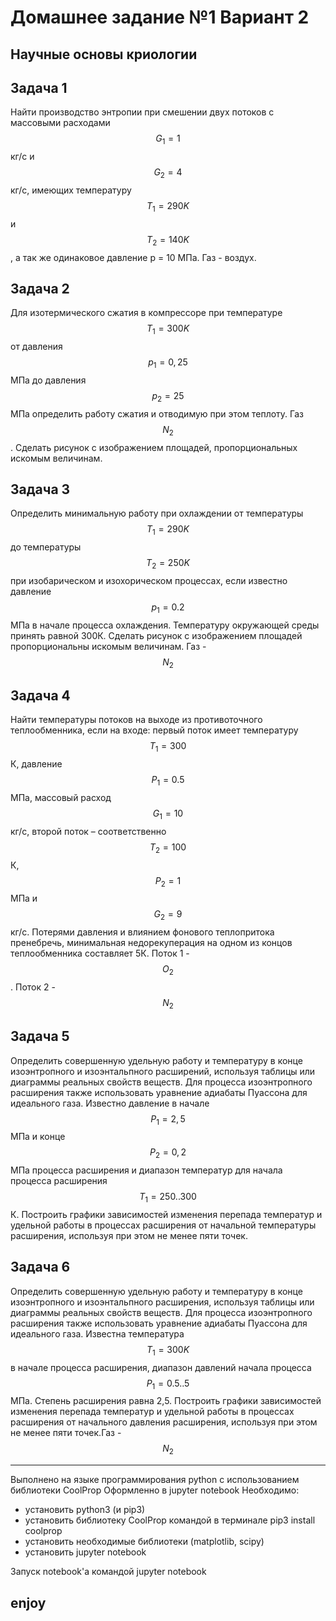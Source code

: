 # Домашнее задание №1 Вариант 2
## Научные основы криологии
Задача 1 
-------
Найти производство энтропии при смешении двух потоков с массовыми расходами $$G_1 = 1$$ кг/с и $$G_2 = 4$$ кг/с, имеющих температуру $$T_1 = 290K$$ и $$T_2 = 140K$$ , а так же одинаковое давление p = 10 МПа. Газ - воздух.
 
 Задача 2
 --------
 Для изотеpмического сжатия в компpессоpе пpи темпеpатуpе $$T_1 = 300K$$ от давления $$p_1=0,25$$ МПа до давления $$p_2 = 25$$ МПа опpеделить pаботу сжатия и отводимую пpи этом теплоту. Газ $$N_2$$.
Сделать pисунок с изобpажением площадей, пpопоpциональных искомым величинам.

Задача 3
-----
Определить минимальную работу при охлаждении от температуры $$T_1 = 290K$$ до температуры $$T_2 = 250K$$ при изобарическом и изохорическом процессах, если известно давление $$p_1 = 0.2$$ МПа в начале процесса охлаждения. Температуру окружающей среды принять равной 300К. Сделать рисунок с изображением площадей пропорциональны искомым величинам. Газ - $$N_2$$

Задача 4 
-------------
Найти температуры потоков на выходе из противоточного теплообменника, если на входе: первый поток имеет температуру $$T_1=300$$ К, давление $$P_1=0.5$$ МПа, массовый расход $$G_1=10$$ кг/с, второй поток – соответственно $$T_2=100$$ К, $$P_2=1$$ МПа и $$G_2=9$$ кг/с. Потерями давления и влиянием фонового теплопритока пренебречь, минимальная недорекуперация на одном из концов теплообменника составляет 5К. Поток 1 - $$O_2$$. Поток 2 - $$N_2$$

Задача 5 
----------
Определить совершенную удельную работу и температуру в конце изоэнтропного и изоэнтальпного расширений, используя таблицы или диаграммы реальных свойств веществ. Для процесса изоэнтропного расширения также использовать уравнение адиабаты Пуассона для идеального газа. Известно давление в начале $$P_1=2,5$$ МПа и конце $$P_2=0,2$$ МПа процесса расширения и диапазон температур для начала процесса расширения $$T_1=250..300$$ К. Построить графики зависимостей изменения перепада температур и удельной работы в процессах расширения от начальной температуры расширения, используя при этом не менее пяти точек. 

Задача 6
--------
Определить совершенную удельную работу и температуру в конце изоэнтропного и изоэнтальпного расширения, используя таблицы или диаграммы реальных свойств веществ. Для процесса изоэнтропного расширения также использовать уравнение адиабаты Пуассона для идеального газа. Известна температура $$T_1 = 300K$$ в начале процесса расширения, диапазон давлений начала процесса $$P_1 = 0.5..5$$ МПа. Степень расширения равна 2,5. Построить графики зависимостей изменения перепада температур и удельной работы в процессах расширения от начального давления расширения, используя при этом не менее пяти точек.Газ - $$N_2$$

___________________________
Выполнено на языке программирования python с использованием библиотеки CoolProp
Оформленно в jupyter notebook 
Необходимо: 
* установить python3 (и pip3) 
* установить библиотеку CoolProp командой в терминале pip3 install coolprop
* установить необходимые библиотеки (matplotlib, scipy) 
* установить jupyter notebook 

Запуск notebook'a командой jupyter notebook 
## enjoy

